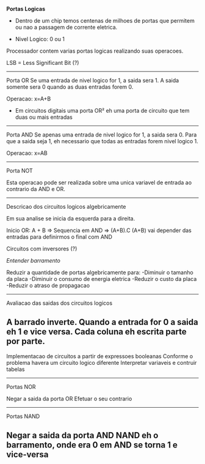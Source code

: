**Portas Logicas**

- Dentro de um chip temos centenas de milhoes de portas que permitem ou
  nao a passagem de corrente eletrica.

- Nivel Logico: 0 ou 1

Processador contem varias portas logicas realizando suas operacoes. 

LSB = Less Significant Bit (?)

---
Porta OR
Se uma entrada de nivel logico for 1, a saida sera 1.
A saida somente sera 0 quando as duas entradas forem 0.

Operacao: x=A+B

- Em circuitos digitais uma porta OR² eh uma porta de circuito que tem
  duas ou mais entradas

---
Porta AND
Se apenas uma entrada de nivel logico for 1, a saida sera 0.
Para que a saida seja 1, eh necessario que todas as entradas forem nivel
logico 1.

Operacao: x=AB

---
Porta NOT

Esta operacao pode ser realizada sobre uma unica variavel de entrada ao
contrario da AND e OR.

---
Descricao dos circuitos logicos algebricamente

Em sua analise se inicia da esquerda para a direita.

Inicio OR: A + B => Sequencia em AND => (A+B).C
(A+B) vai depender das entradas para definirmos o final com AND

Circuitos com inversores (?)

_Entender barramento_

Reduzir a quantidade de portas algebricamente para:
-Diminuir o tamanho da placa
-Diminuir o consumo de energia eletrica
-Reduzir o custo da placa
-Reduzir o atraso de propagacao

---
Avaliacao das saidas dos circuitos logicos

A barrado inverte. Quando a entrada for 0 a saida eh 1 e vice versa.
Cada coluna eh escrita parte por parte.
---

Implementacao de circuitos a partir de expressoes booleanas
Conforme o problema havera um circuito logico diferente
Interpretar variaveis e contruir tabelas 

---
Portas NOR

Negar a saida da porta OR
Efetuar o seu contrario

---
Portas NAND

Negar a saida da porta AND
NAND eh o barramento, onde era 0 em AND se torna 1 e vice-versa
---


